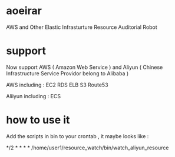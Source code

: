 # aoeirar
AWS and Other Elastic Infrasturture Resource Auditorial Robot

# support
Now support AWS ( Amazon Web Service ) and Aliyun ( Chinese Infrastructure Service Providor belong to Alibaba )

AWS including : EC2 RDS ELB S3 Route53

Aliiyun including : ECS

# how to use it 
Add the scripts in bin to your crontab , it maybe looks like :

*/2 * * * * /home/user1/resource_watch/bin/watch_aliyun_resource
